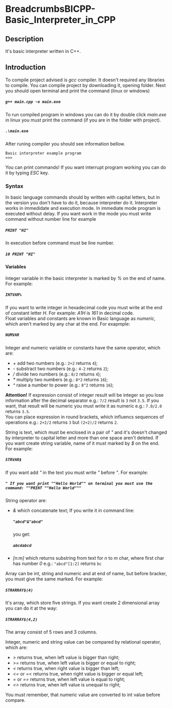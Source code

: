 # BreadcrumbsBICPP-Basic_Interpreter_in_CPP
## Description
It's basic interpreter written in C++.
## Introduction

To compile project advised is *gcc* compiler. It doesn't required any libraries to compile. You can compile project by downloading it, opening folder. Next you should open terminal and print the command (linux or windows)
##### `g++ main.cpp -o main.exe`
To run compiled program in windows you can do it by double click *main.exe* in linux you must print the command (if you are in the folder with project).
##### `.\main.exe`
After runing compiler you should see information bellow.
```
Basic interpreter example program
>>>
```
You can print commands!
If you want interrupt program working you can do it by typing *ESC* key.

### Syntax

In basic language commands should by written with capital letters, but in the version you don't have to do it, because interpreter do it.
Interpreter works in immedidate and execution mode. In immediate mode program is executed without delay. If you want work in the mode you must write command without number line for example
##### `PRINT "HI"`
In execution before command must be line number.
##### `10 PRINT "HI"`

#### Variables
Integer variable in the basic interpreter is marked by *%* on the end of name. For example:
##### `INTVAR%`
If you want to write integer in hexadecimal code you must write at the end of constant letter *H*. For example: *A1H* is *161* in decimal code.  
Float variables and constants are known in Basic language as *numeric*, which aren't marked by any char at the end. For exapmple:
##### `NUMVAR`
Integer and numeric variable or constants have the same operator, which are:
- *+* add two numbers (e.g.: `2+2` returns `4`);
- *-* substract two numbers (e.g.: `4-2` returns `2`);
- */* divide two numbers (e.g.: `8/2` returns `4`);
- *\** multiply two numbers (e.g.: `8*2` returns `16`);
- *^* raise a number to power (e.g.: `8^2` returns `16`);

 **Attention!** If expression consist of integer result will be integer so you lose information after the decimal separator e.g.: `7/2` result is `3` not `3.5`. If you want, that result will be numeric you must write it as numeric e.g.: `7.0/2.0` returns `3.5`.  
 You can place expression in round brackets, which influencs sequences of operations e.g.: `2+2/2` returns `3` but  `(2+2)/2` returns `2`.

String is text, which must be enclosed in a pair of *"* and it's doesn't changed by interpreter to capital letter and more than one space aren't deleted. If you want create string variable, name of it must marked by *$* on the end. For example:
##### `STRVAR$`
If you want add *"* in the text you must write *"* before *"*. For example:
##### `" If you want print ""Hello World"" on terminal you must use the command: ""PRINT ""Hello World"""`
String operator are:
-   *&* which concatenate text;
    If you write it in command line:
    ##### `"abcd"&"abcd"`
    you get:
    ##### `abcdabcd`
-   *[n:m]* which returns substring from text for *n* to *m* char, where first char has number *0* e.g.: `"abcd"[1:2]` returns `bc`

Array can be int, string and numeric and at end of name, but before bracker, you must give the same marked. For example:
##### `STRARRAY$(4)`
It's array, which store five strings. If you want create 2 dimensional array you can do it at the way:
##### `STRARRAY$(4,2)`
The array consist of 5 rows and 3 columns.

Integer, numeric and string value can be compared by relational operator, which are:
- *>* returns true, when left value is bigger than right;
- *>=* returns true, when left value is bigger or equal to right;
- *<* returns true, when right value is bigger than left;
- *<=* or *=<* returns true, when right value is bigger or equal left;
- *=* or *==* returns true, when left value is equal to right;
- *<>* returns true, when left value is unequal to right;

You must remember, that numeric value are converted to int value before compare.
  